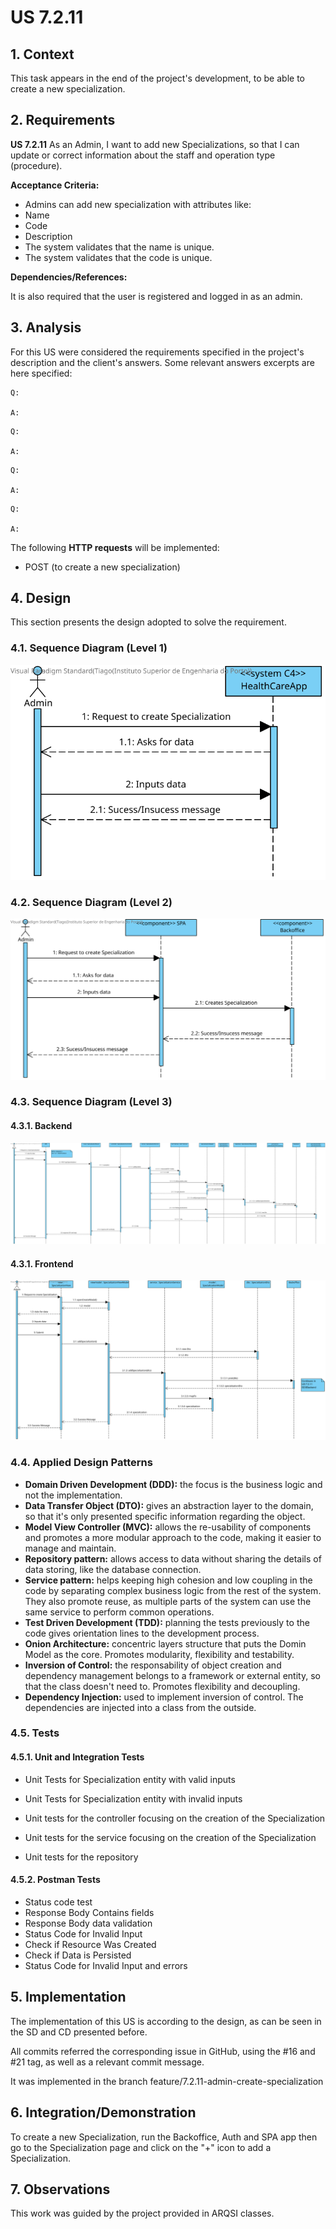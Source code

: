 # US 7.2.11

## 1. Context

This task appears in the end of the project's development, to be able to create a new specialization.


## 2. Requirements

**US 7.2.11** As an Admin, I want to add new Specializations, so that I can update or correct information about the staff and operation type (procedure). 

**Acceptance Criteria:**

- Admins can add new specialization with attributes like: 
- Name 
- Code
- Description
- The system validates that the name is unique. 
- The system validates that the code is unique. 


**Dependencies/References:**

It is also required that the user is registered and logged in as an admin.


## 3. Analysis

For this US were considered the requirements specified in the project's description and the client's answers. 
Some relevant answers excerpts are here specified:



```
Q: 

A: 
```


```
Q: 

A: 
```


```
Q: 

A: 
```


```
Q: 

A: 
```



The following **HTTP requests** will be implemented:
- POST (to create a new specialization)


## 4. Design

This section presents the design adopted to solve the requirement.

### 4.1. Sequence Diagram (Level 1)

![SSD_Lvl1.png](SD1.svg) 


### 4.2. Sequence Diagram (Level 2)

![SSD_Lvl1.png](SD2.svg) 


### 4.3. Sequence Diagram (Level 3)

#### 4.3.1. Backend

![SSD_Lvl1.png](SD3Backend.svg) 

#### 4.3.1. Frontend

![SSD_Lvl1.png](SD3Frontend.svg) 

### 4.4. Applied Design Patterns

- **Domain Driven Development (DDD):** the focus is the business logic and not the implementation.
- **Data Transfer Object (DTO):** gives an abstraction layer to the domain, so that it's only presented specific information regarding the object.
- **Model View Controller (MVC):** allows the re-usability of components and promotes a more modular approach to the code, making it easier to manage and maintain.
- **Repository pattern:** allows access to data without sharing the details of data storing, like the database connection.
- **Service pattern:** helps keeping high cohesion and low coupling in the code by separating complex business logic from the rest of the system. They also promote reuse, as multiple parts of the system can use the same service to perform common operations.
- **Test Driven Development (TDD):** planning the tests previously to the code gives orientation lines to the development process.
- **Onion Architecture:** concentric layers structure that puts the Domin Model as the core. Promotes modularity, flexibility and testability.
- **Inversion of Control:** the responsability of object creation and dependency management belongs to a framework or external entity, so that the class doesn't need to. Promotes flexibility and decoupling.
- **Dependency Injection:** used to implement inversion of control. The dependencies are injected into a class from the outside.


### 4.5. Tests

#### 4.5.1. Unit and Integration Tests

- Unit Tests for Specialization entity with valid inputs
- Unit Tests for Specialization entity with invalid inputs

- Unit tests for the controller focusing on the creation of the Specialization
- Unit tests for the service focusing on the creation of the Specialization
- Unit tests for the repository


#### 4.5.2. Postman Tests

- Status code test
- Response Body Contains fields
- Response Body data validation
- Status Code for Invalid Input
- Check if Resource Was Created
- Check if Data is Persisted
- Status Code for Invalid Input and errors

## 5. Implementation

The implementation of this US is according to the design, as can be seen in the SD and CD presented before.

All commits referred the corresponding issue in GitHub, using the #16 and #21 tag, as well as a relevant commit message.

It was implemented in the branch feature/7.2.11-admin-create-specialization


## 6. Integration/Demonstration

To create a new Specialization, run the Backoffice, Auth and SPA app then go to the Specialization page and click on the "+" icon to add a Specialization.

## 7. Observations

This work was guided by the project provided in ARQSI classes.